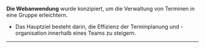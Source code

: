 **Die Webanwendung** wurde konzipiert, um die Verwaltung von Terminen in eine Gruppe erleichtern. 
  * Das Hauptziel besteht darin, die Effizienz der Terminplanung und -organisation innerhalb eines Teams zu steigern.

---

